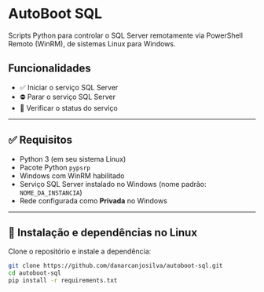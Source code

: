 # AutoBoot SQL

Scripts Python para controlar o SQL Server remotamente via PowerShell Remoto (WinRM), de sistemas Linux para Windows.

## Funcionalidades

- ✅ Iniciar o serviço SQL Server
- ⛔ Parar o serviço SQL Server
- 🔎 Verificar o status do serviço

---

## ✅ Requisitos

- Python 3 (em seu sistema Linux)
- Pacote Python `pypsrp`
- Windows com WinRM habilitado
- Serviço SQL Server instalado no Windows (nome padrão: `NOME_DA_INSTANCIA`)
- Rede configurada como **Privada** no Windows

---

## 🔧 Instalação e dependências no Linux

Clone o repositório e instale a dependência:

```bash
git clone https://github.com/danarcanjosilva/autoboot-sql.git
cd autoboot-sql
pip install -r requirements.txt
